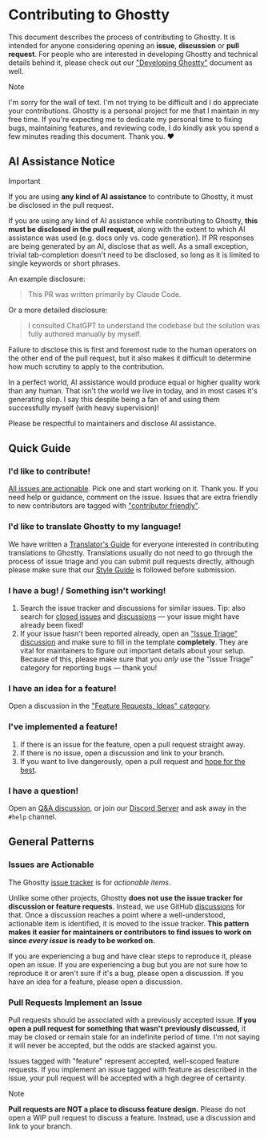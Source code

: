 # Contributing to Ghostty

This document describes the process of contributing to Ghostty. It is intended
for anyone considering opening an **issue**, **discussion** or **pull request**.
For people who are interested in developing Ghostty and technical details behind
it, please check out our ["Developing Ghostty"](HACKING.md) document as well.

> [!NOTE]
>
> I'm sorry for the wall of text. I'm not trying to be difficult and I do
> appreciate your contributions. Ghostty is a personal project for me that
> I maintain in my free time. If you're expecting me to dedicate my personal
> time to fixing bugs, maintaining features, and reviewing code, I do kindly
> ask you spend a few minutes reading this document. Thank you. ❤️

## AI Assistance Notice

> [!IMPORTANT]
>
> If you are using **any kind of AI assistance** to contribute to Ghostty,
> it must be disclosed in the pull request.

If you are using any kind of AI assistance while contributing to Ghostty,
**this must be disclosed in the pull request**, along with the extent to
which AI assistance was used (e.g. docs only vs. code generation).
If PR responses are being generated by an AI, disclose that as well.
As a small exception, trivial tab-completion doesn't need to be disclosed,
so long as it is limited to single keywords or short phrases.

An example disclosure:

> This PR was written primarily by Claude Code.

Or a more detailed disclosure:

> I consulted ChatGPT to understand the codebase but the solution
> was fully authored manually by myself.

Failure to disclose this is first and foremost rude to the human operators
on the other end of the pull request, but it also makes it difficult to
determine how much scrutiny to apply to the contribution.

In a perfect world, AI assistance would produce equal or higher quality
work than any human. That isn't the world we live in today, and in most cases
it's generating slop. I say this despite being a fan of and using them
successfully myself (with heavy supervision)!

Please be respectful to maintainers and disclose AI assistance.

## Quick Guide

### I'd like to contribute!

[All issues are actionable](#issues-are-actionable). Pick one and start
working on it. Thank you. If you need help or guidance, comment on the issue.
Issues that are extra friendly to new contributors are tagged with
["contributor friendly"].

["contributor friendly"]: https://github.com/ghostty-org/ghostty/issues?q=is%3Aissue%20is%3Aopen%20label%3A%22contributor%20friendly%22

### I'd like to translate Ghostty to my language!

We have written a [Translator's Guide](po/README_TRANSLATORS.md) for
everyone interested in contributing translations to Ghostty.
Translations usually do not need to go through the process of issue triage
and you can submit pull requests directly, although please make sure that
our [Style Guide](po/README_TRANSLATORS.md#style-guide) is followed before
submission.

### I have a bug! / Something isn't working!

1. Search the issue tracker and discussions for similar issues. Tip: also
   search for [closed issues] and [discussions] — your issue might have already
   been fixed!
2. If your issue hasn't been reported already, open an ["Issue Triage" discussion]
   and make sure to fill in the template **completely**. They are vital for
   maintainers to figure out important details about your setup. Because of
   this, please make sure that you _only_ use the "Issue Triage" category for
   reporting bugs — thank you!

[closed issues]: https://github.com/ghostty-org/ghostty/issues?q=is%3Aissue%20state%3Aclosed
[discussions]: https://github.com/ghostty-org/ghostty/discussions?discussions_q=is%3Aclosed
["Issue Triage" discussion]: https://github.com/ghostty-org/ghostty/discussions/new?category=issue-triage

### I have an idea for a feature!

Open a discussion in the ["Feature Requests, Ideas" category](https://github.com/ghostty-org/ghostty/discussions/new?category=feature-requests-ideas).

### I've implemented a feature!

1. If there is an issue for the feature, open a pull request straight away.
2. If there is no issue, open a discussion and link to your branch.
3. If you want to live dangerously, open a pull request and
   [hope for the best](#pull-requests-implement-an-issue).

### I have a question!

Open an [Q&A discussion], or join our [Discord Server] and ask away in the
`#help` channel.

[Q&A discussion]: https://github.com/ghostty-org/ghostty/discussions/new?category=q-a
[Discord Server]: https://discord.gg/ghostty

## General Patterns

### Issues are Actionable

The Ghostty [issue tracker](https://github.com/ghostty-org/ghostty/issues)
is for _actionable items_.

Unlike some other projects, Ghostty **does not use the issue tracker for
discussion or feature requests**. Instead, we use GitHub
[discussions](https://github.com/ghostty-org/ghostty/discussions) for that.
Once a discussion reaches a point where a well-understood, actionable
item is identified, it is moved to the issue tracker. **This pattern
makes it easier for maintainers or contributors to find issues to work on
since _every issue_ is ready to be worked on.**

If you are experiencing a bug and have clear steps to reproduce it, please
open an issue. If you are experiencing a bug but you are not sure how to
reproduce it or aren't sure if it's a bug, please open a discussion.
If you have an idea for a feature, please open a discussion.

### Pull Requests Implement an Issue

Pull requests should be associated with a previously accepted issue.
**If you open a pull request for something that wasn't previously discussed,**
it may be closed or remain stale for an indefinite period of time. I'm not
saying it will never be accepted, but the odds are stacked against you.

Issues tagged with "feature" represent accepted, well-scoped feature requests.
If you implement an issue tagged with feature as described in the issue, your
pull request will be accepted with a high degree of certainty.

> [!NOTE]
>
> **Pull requests are NOT a place to discuss feature design.** Please do
> not open a WIP pull request to discuss a feature. Instead, use a discussion
> and link to your branch.

